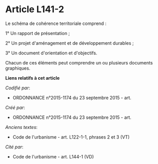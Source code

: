 # Article L141-2

Le schéma de cohérence territoriale comprend :

1° Un rapport de présentation ;

2° Un projet d'aménagement et de développement durables ;

3° Un document d'orientation et d'objectifs.

Chacun de ces éléments peut comprendre un ou plusieurs documents graphiques.

**Liens relatifs à cet article**

_Codifié par_:

  - ORDONNANCE n°2015-1174 du 23 septembre 2015 - art.

_Créé par_:

  - ORDONNANCE n°2015-1174 du 23 septembre 2015 - art.

_Anciens textes_:

  - Code de l'urbanisme - art. L122-1-1, phrases 2 et 3 (VT)

_Cité par_:

  - Code de l'urbanisme - art. L144-1 (VD)
